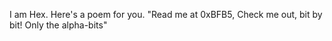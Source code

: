 I am Hex. Here's a poem for you. 
"Read me at 0xBFB5, 
 Check me out, bit by bit!
 Only the alpha-bits" 
